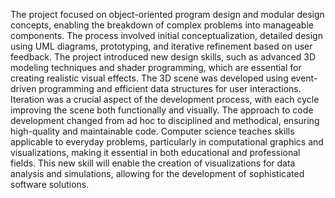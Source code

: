 The project focused on object-oriented program design and modular design concepts, enabling the breakdown of complex problems into manageable components. The process involved initial conceptualization, detailed design using UML diagrams, prototyping, and iterative refinement based on user feedback. The project introduced new design skills, such as advanced 3D modeling techniques and shader programming, which are essential for creating realistic visual effects. The 3D scene was developed using event-driven programming and efficient data structures for user interactions. 
Iteration was a crucial aspect of the development process, with each cycle improving the scene both functionally and visually. The approach to code development changed from ad hoc to disciplined and methodical, ensuring high-quality and maintainable code. Computer science teaches skills applicable to everyday problems, particularly in computational graphics and visualizations, making it essential in both educational and professional fields. This new skill will enable the creation of visualizations for data analysis and simulations, allowing for the development of sophisticated software solutions.
